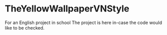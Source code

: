 # TheYellowWallpaperVNStyle
For an English project in school
The project is here in-case the code would like to be checked.
